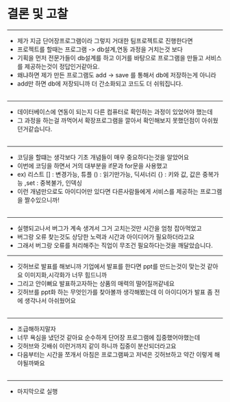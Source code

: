 # 결론 및 고찰
---
- 제가 지금 단어장프로그램이라 그렇지 거대한 팀프로젝트로 진행한다면
- 프로젝트를 할때는 프로그램 -> db설계,연동 과정을 거치는것 보다
- 기획을 먼저 전문가들이 db설계를 하고 이거를 바탕으로 프로그램을 만들고 서비스를 제공하는것이 정답인거같아요.
- 왜냐하면 제가 만든 프로그램도 add -> save 를 통해서 db에 저장하는게 아니라
- add만 하면 db에 저장되니까 더 간소화되고 코드도 더 쉬워집니다.<br><br>
---
- 데이터베이스에 연동이 되는지 다른 컴퓨터로 확인하는 과정이 있었어야 했는데
- 그 과정을 하는걸 까먹어서 확장프로그램을 깔아서 확인해보지 못했던점이 아쉬웠던거같습니다.<br><br>
---
- 코딩을 할떄는 생각보다 기초 개념들이 매우 중요하다는것을 알았어요
- 이번에 코딩을 하면서 거의 대부분을 if문과 for문을 사용했고
- ex) 리스트 [] : 변경가능, 튜플 () : 읽기만가능, 딕셔너리 {} : 키와 값, 값은 중복가능 ,set : 중복불가, 인덱싱
- 이런 개념만으로도 아이디어만 있다면 다른사람들에게 서비스를 제공하는 프로그램을 짤수있으니까!<br><br>
---
- 실행되고나서 버그가 계속 생겨서 그거 고치는것만 시간을 엄청 잡아먹었고
- 버그랑 오류 찾는것도 상당한 노력과 시간과 아이디어가 필요하더라고요
- 그래서 버그랑 오류를 처리해주는 직업이 무조건 필요하다는것을 깨달았습니다.
---
- 깃허브로 발표를 해보니까 기업에서 발표를 한다면 ppt를 만드는것이 맞는것 같아요 이미지화,시각화가 너무 힘드니까
- 그리고 안이뻐요 발표하고자하는 상품의 매력의 떨어질꺼같네요
- 깃허브를 ppt화 하는 무엇인가를 찾아볼까 생각해봤는데 이 아이디어가 발표 좀 전에 생각나서 아쉬웠어요<br><br>
---
- 조급해하지말자
- 너무 욕심을 냈던것 같아요 순수하게 단어장 프로그램에 집중했어야했는데
- 깃허브와 깃배쉬 이런거까지 같이 하니까 집중이 분산되더라고요
- 다음부터는 시간을 쪼개서 아침은 프로그램짜고 저녁은 깃허브하고 약간 이렇게 해야될까봐요<br><br>
---
- 마지막으로 실행<br><br>
